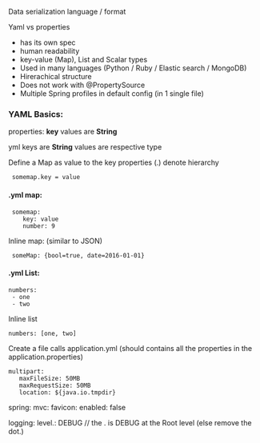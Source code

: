 
Data serialization language / format

Yaml vs properties
- has its own spec
- human readability
- key-value (Map), List and Scalar types
- Used in many languages (Python / Ruby / Elastic search / MongoDB)
- Hirerachical structure 
- Does not work with @PropertySource
- Multiple Spring profiles in default config (in 1 single file)


### YAML Basics:

properties: **key** values are **String**

yml keys are **String** values are respective type
 
 Define a Map as value to the key
 properties (.) denote hierarchy     
 
     somemap.key = value
     
#### .yml map:
 
     somemap:
        key: value
        number: 9
         
Inline map: (similar to JSON)

     someMap: {bool=true, date=2016-01-01}

#### .yml List:

    numbers:
     - one
     - two
    
Inline list

    numbers: [one, two]
    


Create a file calls application.yml (should contains all the properties in the application.properties)

    multipart:
       maxFileSize: 50MB
       maxRequestSize: 50MB
       location: ${java.io.tmpdir}
       
spring:
   mvc:
      favicon:
          enabled: false
          
logging:
  level.: DEBUG // the . is DEBUG at the Root level (else remove the dot.)
  
  
     


